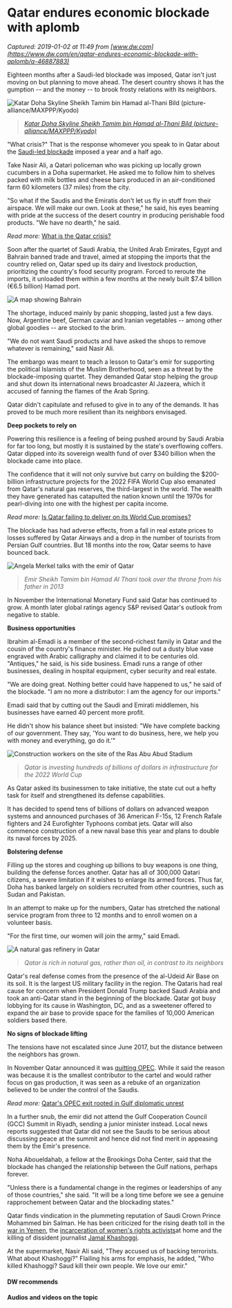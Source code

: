 # Qatar endures economic blockade with aplomb

_Captured: 2019-01-02 at 11:49 from [www.dw.com](https://www.dw.com/en/qatar-endures-economic-blockade-with-aplomb/a-46887883)_

Eighteen months after a Saudi-led blockade was imposed, Qatar isn't just moving on but planning to move ahead. The desert country shows it has the gumption -- and the money -- to brook frosty relations with its neighbors.

![Katar Doha Skyline Sheikh Tamim bin Hamad al-Thani Bild \(picture-alliance/MAXPPP/Kyodo\)](https://www.dw.com/image/44168065_303.jpg)

> _[Katar Doha Skyline Sheikh Tamim bin Hamad al-Thani Bild (picture-alliance/MAXPPP/Kyodo)](https://www.dw.com/en/qatar-endures-economic-blockade-with-aplomb/a-46887883)_

"What crisis?" That is the response whomever you speak to in Qatar about the [Saudi-led blockade](https://www.dw.com/en/what-is-the-qatar-crisis/a-39795408) imposed a year and a half ago.

Take Nasir Ali, a Qatari policeman who was picking up locally grown cucumbers in a Doha supermarket. He asked me to follow him to shelves packed with milk bottles and cheese bars produced in an air-conditioned farm 60 kilometers (37 miles) from the city.

"So what if the Saudis and the Emiratis don't let us fly in stuff from their airspace. We will make our own. Look at these," he said, his eyes beaming with pride at the success of the desert country in producing perishable food products. "We have no dearth," he said.

_Read more:_ [What is the Qatar crisis?](https://www.dw.com/en/what-is-the-qatar-crisis/a-39795408)

Soon after the quartet of Saudi Arabia, the United Arab Emirates, Egypt and Bahrain banned trade and travel, aimed at stopping the imports that the country relied on, Qatar sped up its dairy and livestock production, prioritizing the country's food security program. Forced to reroute the imports, it unloaded them within a few months at the newly built $7.4 billion (€6.5 billion) Hamad port.

![A map showing Bahrain](https://www.dw.com/image/46888268_7.png)

The shortage, induced mainly by panic shopping, lasted just a few days. Now, Argentine beef, German caviar and Iranian vegetables -- among other global goodies -- are stocked to the brim.

"We do not want Saudi products and have asked the shops to remove whatever is remaining," said Nasir Ali.

The embargo was meant to teach a lesson to Qatar's emir for supporting the political Islamists of the Muslim Brotherhood, seen as a threat by the blockade-imposing quartet. They demanded Qatar stop helping the group and shut down its international news broadcaster Al Jazeera, which it accused of fanning the flames of the Arab Spring.

Qatar didn't capitulate and refused to give in to any of the demands. It has proved to be much more resilient than its neighbors envisaged.

**Deep pockets to rely on**

Powering this resilience is a feeling of being pushed around by Saudi Arabia for far too long, but mostly it is sustained by the state's overflowing coffers. Qatar dipped into its sovereign wealth fund of over $340 billion when the blockade came into place.

The confidence that it will not only survive but carry on building the $200-billion infrastructure projects for the 2022 FIFA World Cup also emanated from Qatar's natural gas reserves, the third-largest in the world. The wealth they have generated has catapulted the nation known until the 1970s for pearl-diving into one with the highest per capita income.

_Read more:_ [Is Qatar failing to deliver on its World Cup promises?](https://www.dw.com/en/is-qatar-failing-to-deliver-on-its-world-cup-promises/a-45292278)

The blockade has had adverse effects, from a fall in real estate prices to losses suffered by Qatar Airways and a drop in the number of tourists from Persian Gulf countries. But 18 months into the row, Qatar seems to have bounced back.

![Angela Merkel talks with the emir of Qatar](https://www.dw.com/image/45392989_401.jpg)

> _Emir Sheikh Tamim bin Hamad Al Thani took over the throne from his father in 2013_

In November the International Monetary Fund said Qatar has continued to grow. A month later global ratings agency S&P revised Qatar's outlook from negative to stable.

**Business opportunities**

Ibrahim al-Emadi is a member of the second-richest family in Qatar and the cousin of the country's finance minister. He pulled out a dusty blue vase engraved with Arabic calligraphy and claimed it to be centuries old. "Antiques," he said, is his side business. Emadi runs a range of other businesses, dealing in hospital equipment, cyber security and real estate.

"We are doing great. Nothing better could have happened to us," he said of the blockade. "I am no more a distributor: I am the agency for our imports."

Emadi said that by cutting out the Saudi and Emirati middlemen, his businesses have earned 40 percent more profit.

He didn't show his balance sheet but insisted: "We have complete backing of our government. They say, 'You want to do business, here, we help you with money and everything, go do it.'"

![Construction workers on the site of the Ras Abu Abud Stadium](https://www.dw.com/image/46387306_401.jpg)

> _Qatar is investing hundreds of billions of dollars in infrastructure for the 2022 World Cup_

As Qatar asked its businessmen to take initiative, the state cut out a hefty task for itself and strengthened its defense capabilities.

It has decided to spend tens of billions of dollars on advanced weapon systems and announced purchases of 36 American F-15s, 12 French Rafale fighters and 24 Eurofighter Typhoons combat jets. Qatar will also commence construction of a new naval base this year and plans to double its naval forces by 2025.

**Bolstering defense**

Filling up the stores and coughing up billions to buy weapons is one thing, building the defense forces another. Qatar has all of 300,000 Qatari citizens, a severe limitation if it wishes to enlarge its armed forces. Thus far, Doha has banked largely on soldiers recruited from other countries, such as Sudan and Pakistan.

In an attempt to make up for the numbers, Qatar has stretched the national service program from three to 12 months and to enroll women on a volunteer basis.

"For the first time, our women will join the army," said Emadi.

![A natural gas refinery in Qatar](https://www.dw.com/image/46546051_401.jpg)

> _Qatar is rich in natural gas, rather than oil, in contrast to its neighbors_

Qatar's real defense comes from the presence of the al-Udeid Air Base on its soil. It is the largest US military facility in the region. The Qataris had real cause for concern when President Donald Trump backed Saudi Arabia and took an anti-Qatar stand in the beginning of the blockade. Qatar got busy lobbying for its cause in Washington, DC, and as a sweetener offered to expand the air base to provide space for the families of 10,000 American soldiers based there.

**No signs of blockade lifting**

The tensions have not escalated since June 2017, but the distance between the neighbors has grown.

In November Qatar announced it was [quitting OPEC](https://www.dw.com/en/qatar-says-will-leave-opec/a-46545900). While it said the reason was because it is the smallest contributor to the cartel and would rather focus on gas production, it was seen as a rebuke of an organization believed to be under the control of the Saudis.

_Read more:_ [Qatar's OPEC exit rooted in Gulf diplomatic unrest](https://www.dw.com/en/qatars-opec-exit-rooted-in-gulf-regions-diplomatic-unrest/a-46565637)

In a further snub, the emir did not attend the Gulf Cooperation Council (GCC) Summit in Riyadh, sending a junior minister instead. Local news reports suggested that Qatar did not see the Sauds to be serious about discussing peace at the summit and hence did not find merit in appeasing them by the Emir's presence.

Noha Aboueldahab, a fellow at the Brookings Doha Center, said that the blockade has changed the relationship between the Gulf nations, perhaps forever.

"Unless there is a fundamental change in the regimes or leaderships of any of those countries," she said. "It will be a long time before we see a genuine rapprochement between Qatar and the blockading states."

Qatar finds vindication in the plummeting reputation of Saudi Crown Prince Mohammed bin Salman. He has been criticized for the rising death toll in the [war in Yemen](https://www.dw.com/en/yemen-is-the-biggest-humanitarian-disaster-in-the-world/a-46622229), the [incarceration of women's rights activists](https://www.dw.com/en/saudi-arabia-detains-two-prominent-women-activists-including-raif-badawis-sister/a-44918682)at home and the killing of dissident journalist [Jamal Khashoggi](https://www.dw.com/en/the-khashoggi-case-arab-media-omit-uncomfortable-facts/a-46400506).

At the supermarket, Nasir Ali said, "They accused us of backing terrorists. What about Khashoggi?" Flailing his arms for emphasis, he added, "Who killed Khashoggi? Saud kill their own people. We love our emir."

#### DW recommends

#### Audios and videos on the topic
